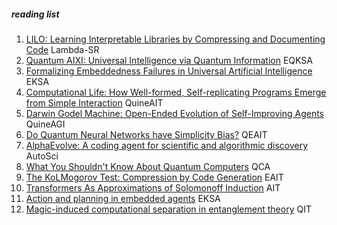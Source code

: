 ##### reading list

1. [LILO: Learning Interpretable Libraries by Compressing and Documenting Code](https://arxiv.org/abs/2310.19791) Lambda-SR
2. [Quantum AIXI: Universal Intelligence via Quantum Information](https://arxiv.org/abs/2505.21170) EQKSA
3. [Formalizing Embeddedness Failures in Universal Artificial Intelligence](https://arxiv.org/abs/2505.17882) EKSA
4. [Computational Life: How Well-formed, Self-replicating Programs Emerge from Simple Interaction](https://arxiv.org/abs/2406.19108) QuineAIT
5. [Darwin Godel Machine: Open-Ended Evolution of Self-Improving Agents](https://arxiv.org/abs/2505.22954) QuineAGI
6. [Do Quantum Neural Networks have Simplicity Bias?](https://arxiv.org/abs/2407.03266) QEAIT
7. [AlphaEvolve: A coding agent for scientific and algorithmic discovery](https://ress.at/news_uploads/AlphaEvolve.pdf) AutoSci
8. [What You Shouldn't Know About Quantum Computers](https://arxiv.org/abs/2405.15838) QCA
9. [The KoLMogorov Test: Compression by Code Generation](https://arxiv.org/html/2503.13992v1) EAIT
10. [Transformers As Approximations of Solomonoff Induction](https://arxiv.org/abs/2408.12065v1) AIT
11. [Action and planning in embedded agents](https://cse-robotics.engr.tamu.edu/dshell/cs631/papers/kaelbling90action.pdf) EKSA
12. [Magic-induced computational separation in entanglement theory](https://arxiv.org/abs/2403.19610) QIT
